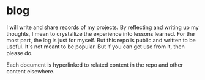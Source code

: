 # blog

I will write and share records of my projects.
By reflecting and writing up my thoughts, I mean to crystallize the experience into lessons learned.
For the most part, the log is just for myself. But this repo is public and written to be useful.
It's not meant to be popular. 
But if you can get use from it, then please do.

Each document is hyperlinked to related content in the repo and other content elsewhere.